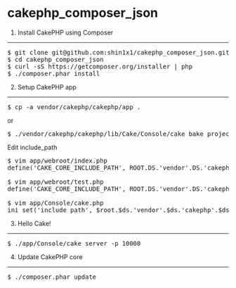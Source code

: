 cakephp_composer_json
=======================

1. Install CakePHP using Composer
-----------------------------------

<pre>
$ git clone git@github.com:shin1x1/cakephp_composer_json.git
$ cd cakephp_composer_json
$ curl -sS https://getcomposer.org/installer | php
$ ./composer.phar install
</pre>

2. Setup CakePHP app
-----------------------------------

<pre>
$ cp -a vendor/cakephp/cakephp/app .
</pre>

or
<pre>
$ ./vendor/cakephp/cakephp/lib/Cake/Console/cake bake project
</pre>


Edit include_path

<pre>
$ vim app/webroot/index.php
define('CAKE_CORE_INCLUDE_PATH', ROOT.DS.'vendor'.DS.'cakephp'.DS.'cakephp'.DS.'lib');

$ vim app/webroot/test.php
define('CAKE_CORE_INCLUDE_PATH', ROOT.DS.'vendor'.DS.'cakephp'.DS.'cakephp'.DS.'lib');

$ vim app/Console/cake.php
ini_set('include_path', $root.$ds.'vendor'.$ds.'cakephp'.$ds.'cakephp'.$ds.'lib'.PATH_SEPARATOR . ini_get('include_path'));
</pre>

3. Hello Cake!
-----------------------------------

<pre>
$ ./app/Console/cake server -p 10000
</pre>

4. Update CakePHP core
-----------------------------------

<pre>
$ ./composer.phar update
</pre>
